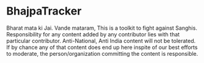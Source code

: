 # BhajpaTracker
Bharat mata ki Jai. Vande mataram, This is a toolkit to fight against Sanghis. Responsibility for any content added by any contributor lies with that particular contributor. Anti-National, Anti India content will not be tolerated. If by chance any of that content does end up here inspite of our best efforts to moderate, the person/organization committing the content is responsible.  
